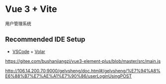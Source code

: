 # Vue 3 + Vite

用户管理系统

## Recommended IDE Setup

- [VSCode](https://code.visualstudio.com/) + [Volar](https://marketplace.visualstudio.com/items?itemName=johnsoncodehk.volar)


https://gitee.com/bushanjiangzi/vue3-element-plus/blob/master/src/main.js

http://106.14.200.70:9000/gelvsheng/doc.html#/gelvsheng/%E7%94%A8%E6%88%B7%E7%AE%A1%E7%90%86/userLoginUsingPOST